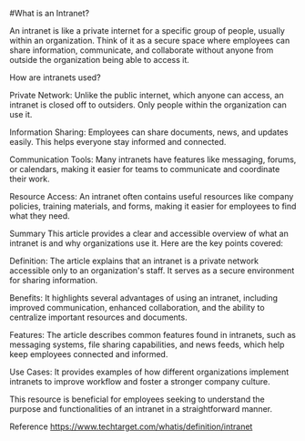 #What is an Intranet?

An intranet is like a private internet for a specific group of people, usually within an organization. Think of it as a secure space where employees can share information, communicate,
and collaborate without anyone from outside the organization being able to access it.

How are intranets used?

Private Network: Unlike the public internet, which anyone can access, an intranet is closed off to outsiders. Only people within the organization can use it.

Information Sharing: Employees can share documents, news, and updates easily. This helps everyone stay informed and connected.

Communication Tools: Many intranets have features like messaging, forums, or calendars, making it easier for teams to communicate and coordinate their work.

Resource Access: An intranet often contains useful resources like company policies, training materials, and forms, making it easier for employees to find what they need.


Summary
This article provides a clear and accessible overview of what an intranet is and why organizations use it. Here are the key points covered:

Definition: The article explains that an intranet is a private network accessible only to an organization's staff. It serves as a secure environment for sharing information.

Benefits: It highlights several advantages of using an intranet, including improved communication, enhanced collaboration, and the ability to centralize important resources and documents.

Features: The article describes common features found in intranets, such as messaging systems, file sharing capabilities, and news feeds, which help keep employees connected and informed.

Use Cases: It provides examples of how different organizations implement intranets to improve workflow and foster a stronger company culture.

This resource is beneficial for employees seeking to understand the purpose and functionalities of an intranet in a straightforward manner.


Reference 
https://www.techtarget.com/whatis/definition/intranet 
